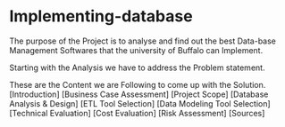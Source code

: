 # Implementing-database


The purpose of the Project is to analyse and find out the best Data-base Management Softwares that the university of Buffalo
can Implement. 

Starting with the Analysis we have to address the Problem statement.

These are the Content we are Following to come up with the Solution.
[Introduction]
[Business Case Assessment]
[Project Scope]
[Database Analysis & Design]
[ETL Tool Selection]
[Data Modeling Tool Selection]
[Technical Evaluation]
[Cost Evaluation]
[Risk Assessment]
[Sources]
